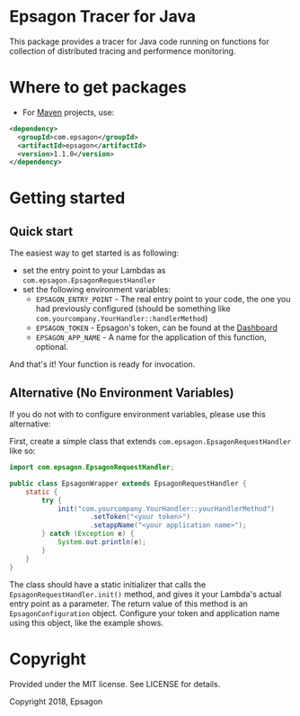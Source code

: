 # Epsagon Tracer for Java
This package provides a tracer for Java code running on functions for collection of distributed
tracing and performence monitoring.

# Where to get packages
* For [Maven](https://maven.apache.org) projects, use:
```xml
<dependency>
  <groupId>com.epsagon</groupId>
  <artifactId>epsagon</artifactId>
  <version>1.1.0</version>
</dependency>
```

# Getting started
## Quick start
The easiest way to get started is as following:
* set the entry point to your Lambdas as `com.epsagon.EpsagonRequestHandler`
* set the following environment variables:
    * `EPSAGON_ENTRY_POINT` - The real entry point to your code, the one you had
                              previously configured (should be something like
                              `com.yourcompany.YourHandler::handlerMethod`)
    * `EPSAGON_TOKEN` - Epsagon's token, can be found at the 
                        [Dashboard](https://dashboard.epsagon.com)
    * `EPSAGON_APP_NAME` - A name for the application of this function, optional.

And that's it! Your function is ready for invocation.

## Alternative (No Environment Variables)
If you do not with to configure environment variables, please use this alternative:

First, create a simple class that extends `com.epsagon.EpsagonRequestHandler` like so:
```java
import com.epsagon.EpsagonRequestHandler;

public class EpsagonWrapper extends EpsagonRequestHandler {
    static {
        try {
            init("com.yourcompany.YourHandler::yourHandlerMethod")
                    .setToken("<your token>")
                    .setappName("<your application name>");
        } catch (Exception e) {
            System.out.println(e);
        }
    }
}
```
The class should have a static initializer that calls the `EpsagonRequestHandler.init()` method,
and gives it your Lambda's actual entry point as a parameter. The return value of this method
is an `EpsagonConfiguration` object. Configure your token and application name using this object,
like the example shows.

# Copyright
Provided under the MIT license. See LICENSE for details.

Copyright 2018, Epsagon
